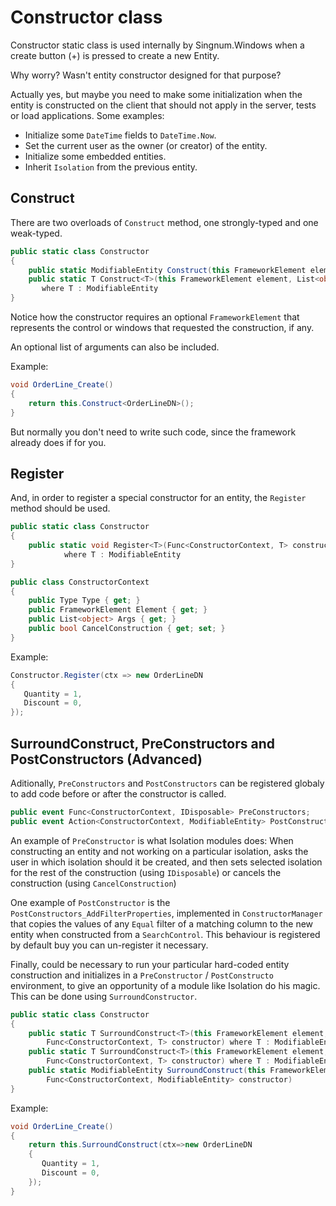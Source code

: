 # Constructor class

Constructor static class is used internally by Singnum.Windows when a create button (+) is pressed to create a new Entity. 

Why worry? Wasn't entity constructor designed for that purpose?

Actually yes, but maybe you need to make some initialization when the entity is constructed on the client that should not apply in the server, tests or load applications. Some examples:

* Initialize some `DateTime` fields to `DateTime.Now`.
* Set the current user as the owner (or creator) of the entity.
* Initialize some embedded entities.
* Inherit `Isolation` from the previous entity. 

## Construct

There are two overloads of `Construct` method, one strongly-typed and one weak-typed.

```C#
public static class Constructor
{
    public static ModifiableEntity Construct(this FrameworkElement element, Type type, List<object> args = null)
    public static T Construct<T>(this FrameworkElement element, List<object> args = null)
       where T : ModifiableEntity
}
```

Notice how the constructor requires an optional `FrameworkElement` that represents the control or windows that requested the construction, if any.

An optional list of arguments can also be included. 

Example: 

```C#
void OrderLine_Create()
{
    return this.Construct<OrderLineDN>();
}
```

But normally you don't need to write such code, since the framework already does if for you. 

## Register

And, in order to register a special constructor for an entity, the `Register` method should be used.

```C#
public static class Constructor
{ 
    public static void Register<T>(Func<ConstructorContext, T> constructor)
            where T : ModifiableEntity
}

public class ConstructorContext
{
    public Type Type { get; }
    public FrameworkElement Element { get; }
    public List<object> Args { get; }
    public bool CancelConstruction { get; set; }
}
```

Example: 

```C#
Constructor.Register(ctx => new OrderLineDN
{
   Quantity = 1, 
   Discount = 0,
}); 
```

## SurroundConstruct, PreConstructors and PostConstructors (Advanced)

Aditionally, `PreConstructors` and `PostConstructors` can be registered globaly to add code before or after the constructor is called. 

```C#
public event Func<ConstructorContext, IDisposable> PreConstructors;
public event Action<ConstructorContext, ModifiableEntity> PostConstructors;
```

An example of `PreConstructor` is what Isolation modules does: When constructing an entity and not working on a particular isolation, asks the user in which isolation should it be created, and then sets selected isolation for the rest of the construction (using `IDisposable`) or cancels the construction (using `CancelConstruction`) 

One example of `PostConstructor` is the `PostConstructors_AddFilterProperties`, implemented in `ConstructorManager` that copies the values of any `Equal` filter of a matching column to the new entity when constructed from a `SearchControl`. This behaviour is registered by default buy you can un-register it necessary.

Finally, could be necessary to run your particular hard-coded entity construction and initializes in a `PreConstructor` / `PostConstructo` environment, to give an opportunity of a module like Isolation do his magic. This can be done using `SurroundConstructor`. 

```C#
public static class Constructor
{ 
    public static T SurroundConstruct<T>(this FrameworkElement element, 
		Func<ConstructorContext, T> constructor) where T : ModifiableEntity
    public static T SurroundConstruct<T>(this FrameworkElement element, List<object> args,  
        Func<ConstructorContext, T> constructor) where T : ModifiableEntity
    public static ModifiableEntity SurroundConstruct(this FrameworkElement element, Type type, List<object> args, 
        Func<ConstructorContext, ModifiableEntity> constructor)
}
```

Example: 

```C#
void OrderLine_Create()
{
    return this.SurroundConstruct(ctx=>new OrderLineDN
	{
	   Quantity = 1, 
	   Discount = 0,
	});
}
```


